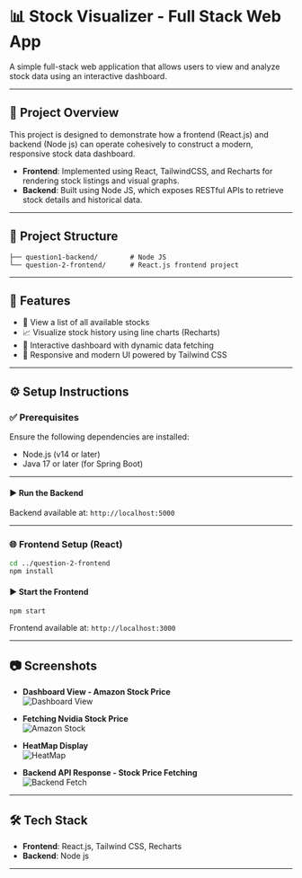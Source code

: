 # 📊 Stock Visualizer - Full Stack Web App

A simple full-stack web application that allows users to view and analyze stock data using an interactive dashboard.

---

## 🧠 Project Overview

This project is designed to demonstrate how a frontend (React.js) and backend (Node js) can operate cohesively to construct a modern, responsive stock data dashboard.

- **Frontend**: Implemented using React, TailwindCSS, and Recharts for rendering stock listings and visual graphs.
- **Backend**: Built using Node JS, which exposes RESTful APIs to retrieve stock details and historical data.

---

## 📁 Project Structure

```
├── question1-backend/        # Node JS
└── question-2-frontend/      # React.js frontend project
```

---

## 🚀 Features

- 📃 View a list of all available stocks  
- 📈 Visualize stock history using line charts (Recharts)  
- 🔄 Interactive dashboard with dynamic data fetching  
- 🎨 Responsive and modern UI powered by Tailwind CSS

---

## ⚙️ Setup Instructions

### ✅ Prerequisites

Ensure the following dependencies are installed:

- Node.js (v14 or later)
- Java 17 or later (for Spring Boot)


---

#### ▶️ Run the Backend


Backend available at: `http://localhost:5000`

---

### 🌐 Frontend Setup (React)

```bash
cd ../question-2-frontend
npm install
```

#### ▶️ Start the Frontend

```bash
npm start
```

Frontend available at: `http://localhost:3000`

---

## 📷 Screenshots

- **Dashboard View - Amazon Stock Price**  
  ![Dashboard View](https://drive.google.com/uc?export=view&id=1MjUc3GreRuk1oQWimPjLU5jitZg-y-Tt)

- **Fetching Nvidia Stock Price**  
  ![Amazon Stock](https://drive.google.com/uc?export=view&id=1hhVtREh1lrxnhH0ePT1fFQOtq3h-vAtX)

- **HeatMap Display**  
  ![HeatMap](https://drive.google.com/uc?export=view&id=1LrLCogIwem5UyivH0j-7UomB8AUzte8z)

- **Backend API Response - Stock Price Fetching**  
  ![Backend Fetch](https://drive.google.com/uc?export=view&id=1d0SM_WflysPNzMWizVn142uawbItaELe)

---

## 🛠️ Tech Stack

- **Frontend**: React.js, Tailwind CSS, Recharts  
- **Backend**:  Node js  


---
